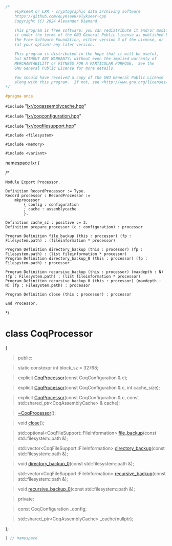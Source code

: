 ```cpp

/*
    eLyKseeR or LXR - cryptographic data archiving software
    https://github.com/eLyKseeR/elykseer-cpp
    Copyright (C) 2024 Alexander Diemand

    This program is free software: you can redistribute it and/or modify
    it under the terms of the GNU General Public License as published by
    the Free Software Foundation, either version 3 of the License, or
    (at your option) any later version.

    This program is distributed in the hope that it will be useful,
    but WITHOUT ANY WARRANTY; without even the implied warranty of
    MERCHANTABILITY or FITNESS FOR A PARTICULAR PURPOSE.  See the
    GNU General Public License for more details.

    You should have received a copy of the GNU General Public License
    along with this program.  If not, see <http://www.gnu.org/licenses/>.
*/

#pragma once
```

`#include` "[lxr/coqassemblycache.hpp](coqassemblycache.hpp.md)"

`#include` "[lxr/coqconfiguration.hpp](coqconfiguration.hpp.md)"

`#include` "[lxr/coqfilesupport.hpp](coqfilesupport.hpp.md)"

`#include <filesystem>`

`#include <memory>`

`#include <variant>`

namespace [lxr](namespace.list) {

/*

```coq
Module Export Processor.

Definition RecordProcessor := Type.
Record processor : RecordProcessor :=
    mkprocessor
        { config : configuration
        ; cache : assemblycache
        }.

Definition cache_sz : positive := 3.
Definition prepare_processor (c : configuration) : processor

Program Definition file_backup (this : processor) (fp : Filesystem.path) : (fileinformation * processor)

Program Definition directory_backup (this : processor) (fp : Filesystem.path) : (list fileinformation * processor)
Program Definition directory_backup_0 (this : processor) (fp : Filesystem.path) : processor

Program Definition recursive_backup (this : processor) (maxdepth : N) (fp : Filesystem.path) : (list fileinformation * processor)
Program Definition recursive_backup_0 (this : processor) (maxdepth : N) (fp : Filesystem.path) : processor

Program Definition close (this : processor) : processor

End Processor.
```
*/

# class CoqProcessor

{

>public:

>static constexpr int block_sz = 32768;

>explicit [CoqProcessor](coqprocessor_ctor.cpp.md)(const CoqConfiguration & c);

>explicit [CoqProcessor](coqprocessor_ctor.cpp.md)(const CoqConfiguration & c, int cache_size);

>explicit [CoqProcessor](coqprocessor_ctor.cpp.md)(const CoqConfiguration & c, const std::shared_ptr&lt;CoqAssemblyCache&gt; & cache);

>[~CoqProcessor](coqprocessor_ctor.cpp.md)();

>void [close](coqprocessor_functions.cpp.md)();

>std::optional&lt;CoqFileSupport::FileInformation&gt; [file_backup](coqprocessor_functions.cpp.md)(const std::filesystem::path &);

>std::vector&lt;CoqFileSupport::FileInformation&gt; [directory_backup](coqprocessor_functions.cpp.md)(const std::filesystem::path &);

>void [directory_backup_0](coqprocessor_functions.cpp.md)(const std::filesystem::path &);

>std::vector&lt;CoqFileSupport::FileInformation&gt; [recursive_backup](coqprocessor_functions.cpp.md)(const std::filesystem::path &);

>void [recursive_backup_0](coqprocessor_functions.cpp.md)(const std::filesystem::path &);

>private:

>const CoqConfiguration _config;

>std::shared_ptr&lt;CoqAssemblyCache&gt; _cache{nullptr};

};

```cpp
} // namespace
```
